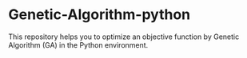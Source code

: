 # Genetic-Algorithm-python
This repository helps you to optimize an objective function by Genetic Algorithm (GA) in the Python environment.

